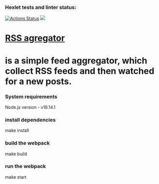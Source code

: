### Hexlet tests and linter status:
[![Actions Status](https://github.com/SevHope/frontend-project-11/actions/workflows/hexlet-check.yml/badge.svg)](https://github.com/SevHope/frontend-project-11/actions)
<a href="https://codeclimate.com/github/SevHope/frontend-project-11/maintainability"><img src="https://api.codeclimate.com/v1/badges/36988b341ba867a644a3/maintainability" /></a>

<h1><b><a href="https://frontend-project-11-81wl.vercel.app/">RSS agregator</a></b><h1> is a simple feed aggregator, which collect RSS feeds and then watched for a new posts.
<h3>System requirements</h3>
<p>Node.js version - v18.14.1</p>
<h3>install dependencies</h3>
<p>make install</p>
<h3>build the webpack</h3>
<p>make build</p>
<h3>run the webpack</h3>
<p>make start</p>